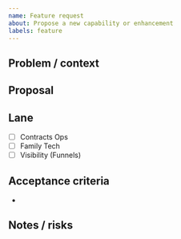 ```yaml
---
name: Feature request
about: Propose a new capability or enhancement
labels: feature
---
```


## Problem / context

## Proposal

## Lane
- [ ] Contracts Ops
- [ ] Family Tech
- [ ] Visibility (Funnels)

## Acceptance criteria
- 

## Notes / risks

